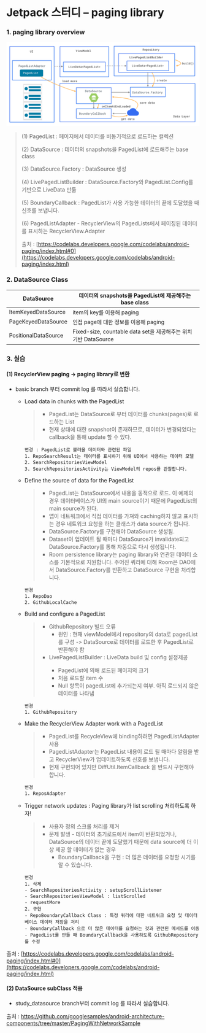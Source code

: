 # Jetpack 스터디 – paging library 



### 1. paging library overview

![paging_overview](./paging_overview.png)

> (1) PagedList : 페이지에서 데이터를 비동기적으로 로드하는 컬렉션 
>
> (2) DataSource : 데이터의 snapshots을 PagedList에 로드해주는 base class 
>
> (3) DataSource.Factory : DataSource 생성
>
> (4) LivePagedListBuilder : DataSource.Factory와 PagedList.Config를 기반으로 LiveData<PagedList> 만듦
>
> (5) BoundaryCallback : PagedList가 사용 가능한 데이터의 끝에 도달했을 때 신호를 보냅니다.
>
> (6) PagedListAdapter - RecyclerView의 PagedLists에서 페이징된 데이터를 표시하는 RecyclerView.Adapter
>
> 출처 : [https://codelabs.developers.google.com/codelabs/android-paging/index.html#0](https://codelabs.developers.google.com/codelabs/android-paging/index.html) 



### 2. DataSource Class

| DataSource           | 데이터의 snapshots을 PagedList에 제공해주는 base class       |
| -------------------- | ------------------------------------------------------------ |
| ItemKeyedDataSource  | item의 key를 이용해 paging                                   |
| PageKeyedDataSource  | 인접 page에 대한 정보를 이용해 paging                        |
| PositionalDataSource | Fixed-size, countable data set을 제공해주는 위치 기반 DataSource |

### 3. 실습

####  (1) RecyclerView paging -> paging library로 변환

- basic branch 부터 commit log 를 따라서 실습합니다.

  - Load data in chunks with the PagedList 

    > - PagedList는 DataSource로 부터 데이터를 chunks(pages)로 로드하는 List
    > - 현재 상태에 대한 snapshot이 존재하므로, 데이터가 변경되었다는 callback을 통해 update 할 수 있다.

    ```
    변경 : PagedList로 불러올 데이터와 관련된 파일
    1. RepoSearchResult는 데이터를 표시하기 위해 UI에서 사용하는 데이터 모델
    2. SearchRepositoriesViewModel
    3. SearchRepositoriesActivity는 ViewModel의 repos를 관찰합니다. 
    ```

    

  - Define the source of data for the PagedList 

    > - PagedList는 DataSource에서 내용을 동적으로 로드. 이 예제의 경우 데이터베이스가 UI의 main source이기 때문에 PagedList의 main source가 된다.
    > - 앱이 네트워크에서 직접 데이터를 가져와 caching하지 않고 표시하는 경우 네트워크 요청을 하는 클래스가 data source가 됩니다.
    > - DataSource.Factory를 구현해야 DataSource 생성됨.
    > - Dataset이 업데이트 될 때마다 DataSource가 invalidate되고 DataSource.Factory를 통해 자동으로 다시 생성됩니다.
    > - Room persistence library는 paging library와 연관된 데이터 소스를 기본적으로 지원합니다. 주어진 쿼리에 대해 Room은 DAO에서 DataSource.Factory를 반환하고 DataSource 구현을 처리합니다. 

    ```
    변경
    1. RepoDao
    2. GithubLocalCache
    ```

    

  - Build and configure a PagedList 

    > - GithubRepository 빌드 오류
    >   - 원인 : 현재 viewModel에서 repository의 data로 pagedList를 구성 -> DataSource로 데이터를 로드한 후 PagedList로 반환해야 함
    > - LivePagedListBuilder : LiveData<PagedList> build 및 config 설정제공 
    >   - PagedList에 의해 로드된 페이지의 크기 
    >   - 처음 로드할 item 수 
    >   - Null 항목이 pagedList에 추가되는지 여부. 아직 로드되지 않은 데이터를 나타냄 

    ```
    변경
    1. GithubRepository
    ```
    

  - Make the RecyclerView Adapter work with a PagedList 

    > - PagedList를 RecycleView에 binding하려면 PagedListAdapter 사용 
    > - PagedListAdapter는 PagedList 내용이 로드 될 때마다 알림을 받고 RecyclerView가 업데이트하도록 신호를 보냅니다. 
    > - 현재 구현되어 있지만 DiffUtil.ItemCallback 을 반드시 구현해야 합니다. 
    
    ```
    변경
    1. ReposAdapter
    ```
    

  - Trigger network updates : Paging library가 list scrolling 처리하도록 하자!  

    > - 사용자 정의 스크롤 처리를 제거 
    > - 문제 발생 - 데이터의 초기로드에서 item이 반환되었거나, DataSource의 데이터 끝에 도달했기 때문에 data source에 더 이상 제공 할 데이터가 없는 경우
    >   - BoundaryCallback을 구현 : 더 많은 데이터를 요청할 시기를 알 수 있습니다.  

    ```
    변경
    1. 삭제
    - SearchRepositoriesActivity : setupScrollListener
    - SearchRepositoriesViewModel : listScrolled
    - requestMore
    2. 구현
    - RepoBoundaryCallback Class : 특정 쿼리에 대한 네트워크 요청 및 데이터베이스 데이터 저장을 처리
    - BoundaryCallback 으로 더 많은 데이터를 요청하는 것과 관련된 메서드를 이동
    - PagedList를 만들 때 BoundaryCallback을 사용하도록 GithubRepository를 수정
    ```

출처 : [https://codelabs.developers.google.com/codelabs/android-paging/index.html#0](https://codelabs.developers.google.com/codelabs/android-paging/index.html) 



####   (2) DataSource subClass 적용

- study_datasource branch부터 commit log 를 따라서 실습합니다.

출처 : <https://github.com/googlesamples/android-architecture-components/tree/master/PagingWithNetworkSample> 